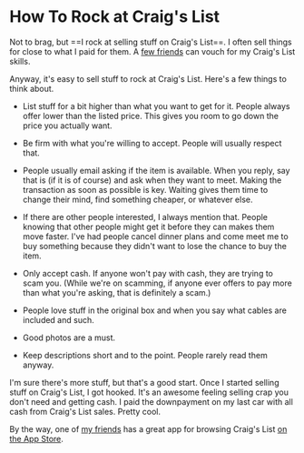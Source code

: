 
# How To Rock at Craig's List

Not to brag, but ==I rock at selling stuff on Craig's List==. I often sell things for close to what I paid for them. A [few friends](http://twitter.com/sammcd) can vouch for my Craig's List skills.

Anyway, it's easy to sell stuff to rock at Craig's List. Here's a few things to think about.

* List stuff for a bit higher than what you want to get for it. People always offer lower than the listed price. This gives you room to go down the price you actually want.

* Be firm with what you're willing to accept. People will usually respect that.

* People usually email asking if the item is available. When you reply, say that is (if it is of course) and ask when they want to meet. Making the transaction as soon as possible is key. Waiting gives them time to change their mind, find something cheaper, or whatever else.

* If there are other people interested, I always mention that. People knowing that other people might get it before they can makes them move faster. I've had people cancel dinner plans and come meet me to buy something because they didn't want to lose the chance to buy the item.

* Only accept cash. If anyone won't pay with cash, they are trying to scam you. (While we're on scamming, if anyone ever offers to pay more than what you're asking, that is definitely a scam.)

* People love stuff in the original box and when you say what cables are included and such.

* Good photos are a must.

* Keep descriptions short and to the point. People rarely read them anyway.

I'm sure there's more stuff, but that's a good start. Once I started selling stuff on Craig's List, I got hooked. It's an awesome feeling selling crap you don't need and getting cash. I paid the downpayment on my last car with  all cash from Craig's List sales. Pretty cool.

By the way, one of [my friends](http://twitter.com/stevederico) has a great app for browsing Craig's List [on the App Store](http://itunes.apple.com/us/app/craigslist/id457406375?mt=8).
